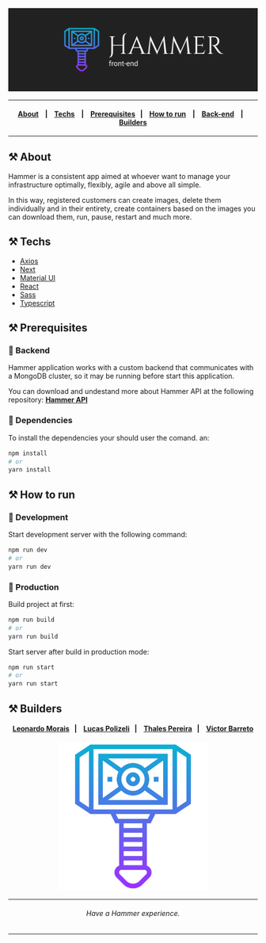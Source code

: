 
<img src="https://github.com/barreto/hammer-frontend/blob/main/public/hammer-frontend.png?raw=true" width="1200"/>

___

<h4 align="center">
    <a href="#hammer_and_pick-about">About</a> &nbsp;&nbsp;&nbsp;|&nbsp;&nbsp;&nbsp;
    <a href="#hammer_and_pick-techs">Techs</a> &nbsp;&nbsp;&nbsp;|&nbsp;&nbsp;&nbsp;
    <a href="#hammer_and_pick-prerequisites">Prerequisites</a>&nbsp;&nbsp;&nbsp;|&nbsp;&nbsp;&nbsp;
    <a href="#hammer_and_pick-how-to-run">How to run</a> &nbsp;&nbsp;&nbsp;|&nbsp;&nbsp;&nbsp;
    <a href="https://github.com/barreto/hammer-backend">Back-end</a> &nbsp;&nbsp;&nbsp;|&nbsp;&nbsp;&nbsp;
    <a href="#hammer_and_pick-builders">Builders</a>
</h4>

___

## :hammer_and_pick: About

Hammer is a consistent app aimed at whoever
want to manage your infrastructure optimally, flexibly,
agile and above all simple.

In this way, registered customers can create images,
delete them individually and in their entirety, create containers
based on the images you can download them, run, pause, restart and much more.


## :hammer_and_pick: Techs

- [Axios](https://www.npmjs.com/package/axios)
- [Next](https://nextjs.org/)
- [Material UI](https://material-ui.com/)
- [React](https://reactjs.org/)
- [Sass](https://sass-lang.com/)
- [Typescript](https://www.typescriptlang.org/)

## :hammer_and_pick: Prerequisites

### :hammer: Backend

Hammer application works with a custom backend that communicates with a MongoDB cluster, so it may be running before start this application.

You can download and undestand more about Hammer API at the following repository: **[Hammer API](https://github.com/barreto/hammer-backend)**


### :hammer: Dependencies

To install the dependencies your should user the comand. an:
```sh
npm install
# or
yarn install
```

## :hammer_and_pick: How to run



### :hammer: Development 
Start development server with the following command:
```sh
npm run dev
# or
yarn run dev
```

### :hammer: Production 

Build project at first:
```sh
npm run build
# or
yarn run build
```

Start server after build in production mode:
```sh
npm run start
# or
yarn run start
```

## :hammer_and_pick: Builders 

<h4 align="center">
  <a href="https://github.com/">Leonardo Morais</a>&nbsp;&nbsp;&nbsp;|&nbsp;&nbsp;&nbsp;
  <a href="https://github.com/lucaspolizeli">Lucas Polizeli</a>&nbsp;&nbsp;&nbsp;|&nbsp;&nbsp;&nbsp;
  <a href="https://github.com/thalees">Thales Pereira</a>&nbsp;&nbsp;&nbsp;|&nbsp;&nbsp;&nbsp;
  <a href="https://github.com/barreto">Victor Barreto</a>
</h4>

<p align="center">
    
<img src="https://github.com/barreto/hammer-frontend/blob/main/public/hammer.svg?raw=true"  width="300"/>

</p>

___

<h6 align="center"><i>Have a Hammer experience.</i></h6>

___
